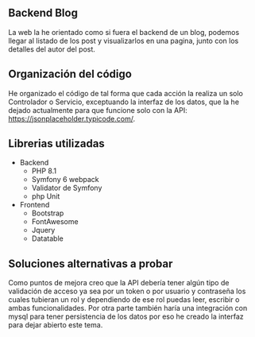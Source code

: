 ## Backend Blog
La web la he orientado como si fuera el backend de un blog, podemos llegar al listado de los post y visualizarlos en una pagina, junto con los detalles del autor del post.
## Organización del código
He organizado el código de tal forma que cada acción la realiza un solo Controlador o Servicio, exceptuando la interfaz de los datos, que la he dejado actualmente para que funcione solo con la API: https://jsonplaceholder.typicode.com/.

## Librerias utilizadas
- Backend
    - PHP 8.1
    - Symfony 6 webpack
    - Validator de Symfony
    - php Unit
- Frontend
    - Bootstrap
    - FontAwesome
    - Jquery
    - Datatable

## Soluciones alternativas a probar 
Como puntos de mejora creo que la API debería tener algún tipo de validación de acceso ya sea por un token o por usuario y contraseña los cuales tubieran un rol y dependiendo de ese rol puedas leer, escribir o ambas funcionalidades.
Por otra parte también haría una integración con mysql para tener persistencia de los datos por eso he creado la interfaz para dejar abierto este tema.